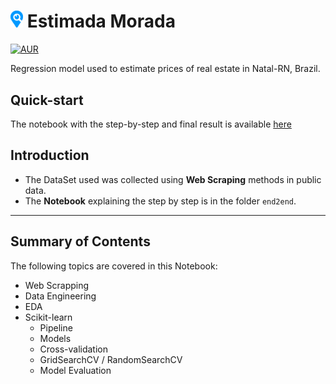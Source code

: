 
# <img src="media/logo.png" width="20" href=https://github.com/Fernandohf/Estimada-Morada> Estimada Morada

[![AUR](https://img.shields.io/github/license/Fernandohf/Estimada-Morada.svg)]()


Regression model used to estimate prices of real estate in Natal-RN, Brazil.

## Quick-start

The notebook with the step-by-step and final result is available [here](https://nbviewer.jupyter.org/github/Fernandohf/Estimada-Morada/blob/master/end2end/End%20to%20End%20-%20Linear%20Regression%20Problem.ipynb)

## Introduction

- The DataSet used was collected using **Web Scraping** methods in public data.
- The **Notebook** explaining the step by step is in the folder `end2end`.

----

## Summary of Contents

The following topics are covered in this Notebook:

- Web Scrapping
- Data Engineering
- EDA
- Scikit-learn
  - Pipeline
  - Models
  - Cross-validation
  - GridSearchCV / RandomSearchCV
  - Model Evaluation
